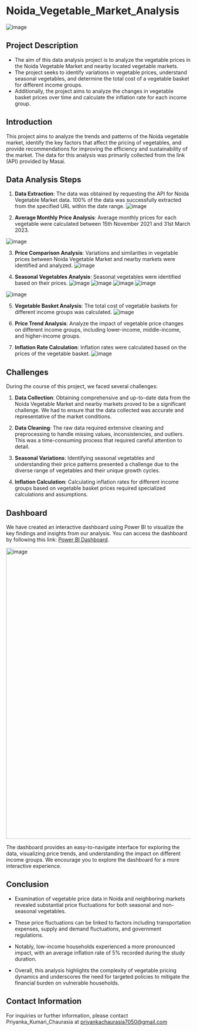 # Noida_Vegetable_Market_Analysis
![image](https://github.com/priyankachaurasiaa/Noida_Vegetable_Market_Analysis/assets/134799886/bf97099b-8194-4b0d-868a-bcd9655d5385)

## Project Description

- The aim of this data analysis project is to analyze the vegetable prices in the Noida Vegetable Market and nearby located vegetable markets. 
- The project seeks to identify variations in vegetable prices, understand seasonal vegetables, and determine the total cost of a vegetable basket for different income groups. 
- Additionally, the project aims to analyze the changes in vegetable basket prices over time and calculate the inflation rate for each income group.

## Introduction

This project aims to analyze the trends and patterns of the Noida vegetable market, identify the key factors that affect the pricing of vegetables, and provide recommendations for improving the efficiency and sustainability of the market. The data for this analysis was primarily collected from the link (API) provided by Masai.

## Data Analysis Steps

1. **Data Extraction**: The data was obtained by requesting the API for Noida Vegetable Market data. 100% of the data was successfully extracted from the specified URL within the date range.
![image](https://github.com/priyankachaurasiaa/Noida_Vegetable_Market_Analysis/assets/134799886/0898d9d6-f961-4435-b141-c33e2b96def5)

2. **Average Monthly Price Analysis**: Average monthly prices for each vegetable were calculated between 15th November 2021 and 31st March 2023.

![image](https://github.com/priyankachaurasiaa/Noida_Vegetable_Market_Analysis/assets/134799886/fc2bd290-fb21-4037-964c-1ff8c957dd69)

3. **Price Comparison Analysis**: Variations and similarities in vegetable prices between Noida Vegetable Market and nearby markets were identified and analyzed.
![image](https://github.com/priyankachaurasiaa/Noida_Vegetable_Market_Analysis/assets/134799886/70593c9f-63d2-4899-88a4-6fdf7014c141)

4. **Seasonal Vegetables Analysis**: Seasonal vegetables were identified based on their prices.
![image](https://github.com/priyankachaurasiaa/Noida_Vegetable_Market_Analysis/assets/134799886/df8c4bc3-e532-4d1e-8104-bd5ce468b93b) ![image](https://github.com/priyankachaurasiaa/Noida_Vegetable_Market_Analysis/assets/134799886/68646f96-1fa5-4e14-8c90-268a374f46aa)
![image](https://github.com/priyankachaurasiaa/Noida_Vegetable_Market_Analysis/assets/134799886/bf776fbf-b578-45cd-9128-00b248daa055) ![image](https://github.com/priyankachaurasiaa/Noida_Vegetable_Market_Analysis/assets/134799886/bfb6173f-95e2-4e66-8697-7d9e116bc2e4)

![image](https://github.com/priyankachaurasiaa/Noida_Vegetable_Market_Analysis/assets/134799886/8ae7e586-8277-4075-8914-0ff88e7b0cfb)

5. **Vegetable Basket Analysis**: The total cost of vegetable baskets for different income groups was calculated.
![image](https://github.com/priyankachaurasiaa/Noida_Vegetable_Market_Analysis/assets/134799886/6fd2e757-ead5-425f-ad7a-a6fbb02ce4f8)

6. **Price Trend Analysis**: Analyze the impact of vegetable price changes on different income groups, including lower-income, middle-income, and higher-income groups.

7. **Inflation Rate Calculation**: Inflation rates were calculated based on the prices of the vegetable basket.
   ![image](https://github.com/priyankachaurasiaa/Noida_Vegetable_Market_Analysis/assets/134799886/7eb1c380-e4d6-4019-a346-239f5aeb383a)

## Challenges

During the course of this project, we faced several challenges:

1. **Data Collection**: Obtaining comprehensive and up-to-date data from the Noida Vegetable Market and nearby markets proved to be a significant challenge. We had to ensure that the data collected was accurate and representative of the market conditions.

2. **Data Cleaning**: The raw data required extensive cleaning and preprocessing to handle missing values, inconsistencies, and outliers. This was a time-consuming process that required careful attention to detail.

3. **Seasonal Variations**: Identifying seasonal vegetables and understanding their price patterns presented a challenge due to the diverse range of vegetables and their unique growth cycles.

4. **Inflation Calculation**: Calculating inflation rates for different income groups based on vegetable basket prices required specialized calculations and assumptions.


## Dashboard

We have created an interactive dashboard using Power BI to visualize the key findings and insights from our analysis. You can access the dashboard by following this link: [Power BI Dashboard](https://github.com/priyankachaurasiaa/Noida_Vegetable_Market_Analysis/blob/main/Pandas_Dashboard.pbix).

<img width="792" alt="image" src="https://github.com/priyankachaurasiaa/Noida_Vegetable_Market_Analysis/assets/134799886/4b6bd0db-e0aa-49e4-b528-3f073a937304">

The dashboard provides an easy-to-navigate interface for exploring the data, visualizing price trends, and understanding the impact on different income groups. We encourage you to explore the dashboard for a more interactive experience.

## Conclusion

- Examination of vegetable price data in Noida and neighboring markets revealed substantial price fluctuations for both seasonal and non-seasonal vegetables.

- These price fluctuations can be linked to factors including transportation expenses, supply and demand fluctuations, and government regulations.

- Notably, low-income households experienced a more pronounced impact, with an average inflation rate of 5% recorded during the study duration.

- Overall, this analysis highlights the complexity of vegetable pricing dynamics and underscores the need for targeted policies to mitigate the financial burden on vulnerable households.

## Contact Information

For inquiries or further information, please contact Priyanka_Kumari_Chaurasia at priyankachaurasia7050@gmail.com
